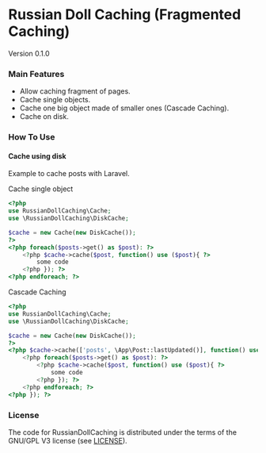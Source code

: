 # Russian Doll Caching (Fragmented Caching)
Version 0.1.0

### Main Features ###
- Allow caching fragment of pages.
- Cache single objects.
- Cache one big object made of smaller ones (Cascade Caching).
- Cache on disk.

### How To Use ###

#### Cache using disk ####
Example to cache posts with Laravel.

Cache single object
```php
<?php
use RussianDollCaching\Cache;
use \RussianDollCaching\DiskCache;

$cache = new Cache(new DiskCache());
?>
<?php foreach($posts->get() as $post): ?>
    <?php $cache->cache($post, function() use ($post){ ?>
        some code
    <?php }); ?>
<?php endforeach; ?>
```

Cascade Caching
```php
<?php
use RussianDollCaching\Cache;
use \RussianDollCaching\DiskCache;

$cache = new Cache(new DiskCache());
?>
<?php $cache->cache(['posts', \App\Post::lastUpdated()], function() use ($cache, $posts){   ?>
    <?php foreach($posts->get() as $post): ?>
        <?php $cache->cache($post, function() use ($post){ ?>
            some code
        <?php }); ?>
    <?php endforeach; ?>
<?php }); ?>
```

### License ###
The code for RussianDollCaching is distributed under the terms of the GNU/GPL V3 license (see [LICENSE](LICENSE)).
